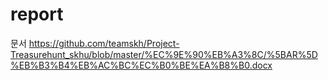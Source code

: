 # report
문서
https://github.com/teamskh/Project-Treasurehunt_skhu/blob/master/%EC%9E%90%EB%A3%8C/%5BAR%5D%EB%B3%B4%EB%AC%BC%EC%B0%BE%EA%B8%B0.docx
